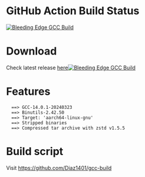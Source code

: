 # GitHub Action Build Status
[![Bleeding Edge GCC Build](https://github.com/Diaz1401/gcc-build/actions/workflows/unstable-build.yml/badge.svg)](https://github.com/Diaz1401/gcc-build/actions/workflows/unstable-build.yml)

# Download
Check latest release [here](https://github.com/Mengkernel/gcc/releases/latest)[![Bleeding Edge GCC Build](https://github.com/Diaz1401/gcc-build/actions/workflows/unstable-build.yml/badge.svg)](https://github.com/Diaz1401/gcc-build/actions/workflows/unstable-build.yml)

# Features
```
  ==> GCC-14.0.1-20240323
  ==> Binutils-2.42.50
  ==> Target: 'aarch64-linux-gnu'
  ==> Stripped binaries
  ==> Compressed tar archive with zstd v1.5.5
```

# Build script
Visit https://github.com/Diaz1401/gcc-build
